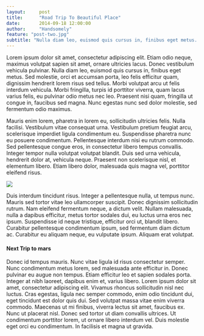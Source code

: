 ```yaml
---
layout:     post
title:      "Road Trip To Beautiful Place"
date:       2014-09-18 12:00:00
author:     "Handsomely"
feature: "post-two.jpg"
subtitle: "Nulla diam leo, euismod quis cursus in, finibus eget metus. Sed molestie, orci et accumsan porta, leo felis efficitur quam, dignissim hendrerit lorem risus sed tellus. Morbi volutpat arcu ut felis interdum vehicula. Morbi fringilla, turpis id porttitor viverra, quam lacus varius felis, eu pulvinar odio metus nec leo."
---
```

<p>
Lorem ipsum dolor sit amet, consectetur adipiscing elit. Etiam odio neque, maximus volutpat sapien sit amet, ornare ultricies lacus. Donec vestibulum vehicula pulvinar. Nulla diam leo, euismod quis cursus in, finibus eget metus. Sed molestie, orci et accumsan porta, leo felis efficitur quam, dignissim hendrerit lorem risus sed tellus. Morbi volutpat arcu ut felis interdum vehicula. Morbi fringilla, turpis id porttitor viverra, quam lacus varius felis, eu pulvinar odio metus nec leo. Praesent nisi quam, fringilla ut congue in, faucibus sed magna. Nunc egestas nunc sed dolor molestie, sed fermentum odio maximus. 
</p>
<p>
Mauris enim lorem, pharetra in lorem eu, sollicitudin ultricies felis. Nulla facilisi. Vestibulum vitae consequat urna. Vestibulum pretium feugiat arcu, scelerisque imperdiet ligula condimentum eu. Suspendisse pharetra nunc eu posuere condimentum. Pellentesque interdum nisi eu rutrum commodo. Sed pellentesque congue eros, in consectetur libero tempus convallis. Integer tempor nulla volutpat volutpat blandit. Duis sed urna vehicula, hendrerit dolor at, vehicula neque. Praesent non scelerisque nisl, et elementum libero. Etiam libero dolor, malesuada quis magna vel, porttitor eleifend risus. 
</p>
<img src="{{ site.baseurl}}/assets/images/post-two.jpg" class="u-full-width" />
<p>
Duis interdum tincidunt risus. Integer a pellentesque nulla, ut tempus nunc. Mauris sed tortor vitae leo ullamcorper suscipit. Donec dignissim sollicitudin rutrum. Nam eleifend fermentum neque, a dictum velit. Nullam malesuada, nulla a dapibus efficitur, metus tortor sodales dui, eu luctus urna eros nec ipsum. Suspendisse id neque tristique, efficitur orci ut, blandit libero. Curabitur pellentesque condimentum ipsum, sed fermentum diam dictum ac. Curabitur eu aliquam neque, eu vulputate ipsum. Aliquam erat volutpat. 
</p>
<h4>Next Trip to mars</h4>
<p>
Donec id tempus mauris. Nunc vitae ligula id risus consectetur semper. Nunc condimentum metus lorem, sed malesuada ante efficitur in. Donec pulvinar eu augue non tempus. Etiam efficitur leo et sapien sodales porta. Integer at nibh laoreet, dapibus enim et, varius libero. Lorem ipsum dolor sit amet, consectetur adipiscing elit. Vivamus rhoncus sollicitudin nisl nec luctus. Cras egestas, ligula nec semper commodo, enim odio tincidunt dui, eget tincidunt est dolor quis dui. Sed volutpat massa vitae enim viverra commodo. Maecenas ut mi finibus, viverra lectus sit amet, faucibus ex. Nunc ut placerat nisl. Donec sed tortor ut diam convallis ultrices. Ut condimentum porttitor lorem, ut ornare libero interdum vel. Duis molestie eget orci eu condimentum. In facilisis et magna ut gravida. 
</p>